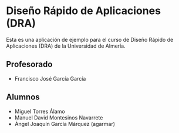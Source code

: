 # Diseño Rápido de Aplicaciones (DRA)
Esta es una aplicación de ejemplo para el curso de Diseño Rápido de Aplicaciones (DRA) de la Universidad de Almería.

## Profesorado
* Francisco José García García




## Alumnos
* Miguel Torres Álamo
* Manuel David Montesinos Navarrete
* Ángel Joaquín García Márquez (agarmar)

